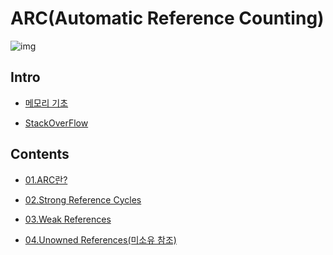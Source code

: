 # ARC(Automatic Reference Counting)

![img](https://media.licdn.com/dms/image/D5612AQH26uNOaTFwig/article-cover_image-shrink_720_1280/0/1665683757310?e=2147483647&v=beta&t=k6cc-tserhL7OyRvhkS0eQd0Z9s_LVSru21DhnkT79A)
<br/>

## Intro

- [메모리 기초](https://github.com/BOLTB0X/Swift_Study/tree/main/study/Memory)

- [StackOverFlow](https://github.com/BOLTB0X/Swift_Study/tree/main/study/Memory)

## Contents

- [01.ARC란?](https://github.com/BOLTB0X/Swift_Study/tree/main/swiftGrammar/ARC/ARC01)
  <br/>

- [02.Strong Reference Cycles](https://github.com/BOLTB0X/Swift_Study/tree/main/swiftGrammar/ARC/ARC02)
  <br/>

- [03.Weak References](https://github.com/BOLTB0X/Swift_Study/tree/main/swiftGrammar/ARC/ARC03)
  <br/>

- [04.Unowned References(미소유 참조)](https://github.com/BOLTB0X/Swift_Study/tree/main/swiftGrammar/ARC/ARC04)
  <br/>
